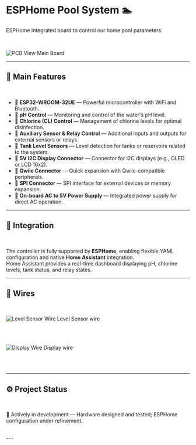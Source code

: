 # ESPHome Pool System 🏊

ESPHome integrated board to control our home pool parameters.

<br>

![PCB View](hardware/pcb/plots/PoolSystem.png)
Main Board

---

## 🌟 Main Features

<br>

- 🔹 **ESP32-WROOM-32UE** — Powerful microcontroller with WiFi and Bluetooth.  
- 🔹 **pH Control** — Monitoring and control of the water's pH level.  
- 🔹 **Chlorine (CL) Control** — Management of chlorine levels for optimal disinfection.  
- 🔹 **Auxiliary Sensor & Relay Control** — Additional inputs and outputs for external sensors or relays.  
- 🔹 **Tank Level Sensors** — Level detection for tanks or reservoirs related to the system.  
- 🔹 **5V I2C Display Connector** — Connector for I2C displays (e.g., OLED or LCD 16x2).  
- 🔹 **Qwiic Connector** — Quick expansion with Qwiic-compatible peripherals.  
- 🔹 **SPI Connector** — SPI interface for external devices or memory expansion.  
- 🔹 **On-board AC to 5V Power Supply** — Integrated power supply for direct AC operation.

---

## 🧩 Integration

<br>

The controller is fully supported by **ESPHome**, enabling flexible YAML configuration and native **Home Assistant** integration.  
Home Assistant provides a real-time dashboard displaying pH, chlorine levels, tank status, and relay states.

---
## 🔌 Wires
<br>

![Level Sensor Wire](/hardware/wires/levelSensorWire.png)
Level Sensor wire

<br><br>

![Display Wire](/hardware/wires/displayWire.png)
Display wire 

<br><br>

---

## ⚙️ Project Status

<br>

🧠 Actively in development — Hardware designed and tested; ESPHome configuration under refinement.  

<br>
---



